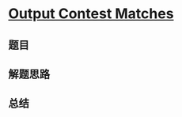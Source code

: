 # [Output Contest Matches](https://leetcode.com/problems/output-contest-matches/)

## 题目


## 解题思路


## 总结


